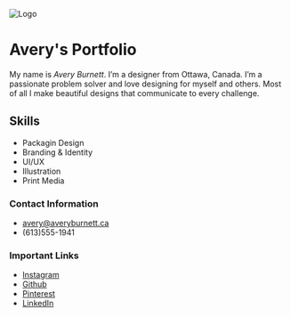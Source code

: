 ![Logo](http://url-to-logo.com/logo.png)

# **Avery's Portfolio**

My name is *Avery Burnett*. I’m a designer from Ottawa, Canada. I’m a passionate problem solver and love designing for myself and others. Most of all I make beautiful designs that communicate to every challenge.

## Skills

- Packagin Design
- Branding & Identity
- UI/UX
- Illustration
- Print Media
 
 ### Contact Information
 
- avery@averyburnett.ca
- (613)555-1941

### Important Links
- [Instagram](https://instagram.com/_ajbdesigns)
- [Github](https://github.com/avreeeb)
- [Pinterest](https://www.pinterest.com/avreejb)
- [LinkedIn](https://www.linkedin.com/pub/avery-burnett/64/572/549)
 
 
 
